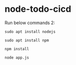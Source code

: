# node-todo-cicd

Run below commands 2:


`sudo apt install nodejs`


`sudo apt install npm`


`npm install`

`node app.js`

